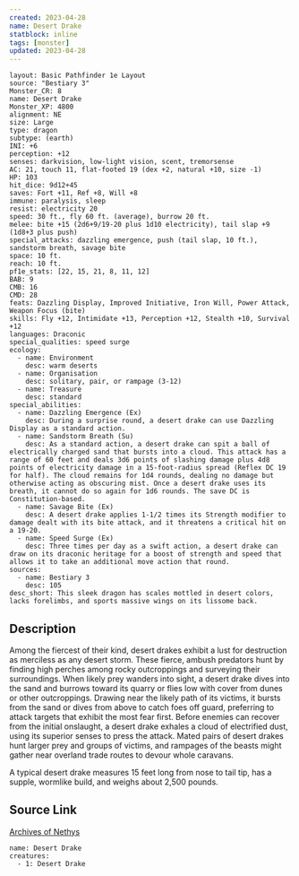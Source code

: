 ```yaml
---
created: 2023-04-28
name: Desert Drake
statblock: inline
tags: [monster]
updated: 2023-04-28
---
```

```statblock
layout: Basic Pathfinder 1e Layout
source: "Bestiary 3"
Monster_CR: 8
name: Desert Drake
Monster_XP: 4800
alignment: NE
size: Large
type: dragon
subtype: (earth)
INI: +6
perception: +12
senses: darkvision, low-light vision, scent, tremorsense
AC: 21, touch 11, flat-footed 19 (dex +2, natural +10, size -1)
HP: 103
hit_dice: 9d12+45
saves: Fort +11, Ref +8, Will +8
immune: paralysis, sleep
resist: electricity 20
speed: 30 ft., fly 60 ft. (average), burrow 20 ft.
melee: bite +15 (2d6+9/19-20 plus 1d10 electricity), tail slap +9 (1d8+3 plus push)
special_attacks: dazzling emergence, push (tail slap, 10 ft.), sandstorm breath, savage bite
space: 10 ft.
reach: 10 ft.
pf1e_stats: [22, 15, 21, 8, 11, 12]
BAB: 9
CMB: 16
CMD: 28
feats: Dazzling Display, Improved Initiative, Iron Will, Power Attack, Weapon Focus (bite)
skills: Fly +12, Intimidate +13, Perception +12, Stealth +10, Survival +12
languages: Draconic
special_qualities: speed surge
ecology:
  - name: Environment
    desc: warm deserts
  - name: Organisation
    desc: solitary, pair, or rampage (3-12)
  - name: Treasure
    desc: standard
special_abilities:
  - name: Dazzling Emergence (Ex)
    desc: During a surprise round, a desert drake can use Dazzling Display as a standard action.
  - name: Sandstorm Breath (Su)
    desc: As a standard action, a desert drake can spit a ball of electrically charged sand that bursts into a cloud. This attack has a range of 60 feet and deals 3d6 points of slashing damage plus 4d8 points of electricity damage in a 15-foot-radius spread (Reflex DC 19 for half). The cloud remains for 1d4 rounds, dealing no damage but otherwise acting as obscuring mist. Once a desert drake uses its breath, it cannot do so again for 1d6 rounds. The save DC is Constitution-based.
  - name: Savage Bite (Ex)
    desc: A desert drake applies 1-1/2 times its Strength modifier to damage dealt with its bite attack, and it threatens a critical hit on a 19-20.
  - name: Speed Surge (Ex)
    desc: Three times per day as a swift action, a desert drake can draw on its draconic heritage for a boost of strength and speed that allows it to take an additional move action that round.
sources:
  - name: Bestiary 3
    desc: 105
desc_short: This sleek dragon has scales mottled in desert colors, lacks forelimbs, and sports massive wings on its lissome back.
```
## Description
Among the fiercest of their kind, desert drakes exhibit a lust for destruction as merciless as any desert storm. These fierce, ambush predators hunt by finding high perches among rocky outcroppings and surveying their surroundings. When likely prey wanders into sight, a desert drake dives into the sand and burrows toward its quarry or flies low with cover from dunes or other outcroppings. Drawing near the likely path of its victims, it bursts from the sand or dives from above to catch foes off guard, preferring to attack targets that exhibit the most fear first. Before enemies can recover from the initial onslaught, a desert drake exhales a cloud of electrified dust, using its superior senses to press the attack. Mated pairs of desert drakes hunt larger prey and groups of victims, and rampages of the beasts might gather near overland trade routes to devour whole caravans.

A typical desert drake measures 15 feet long from nose to tail tip, has a supple, wormlike build, and weighs about 2,500 pounds.
## Source Link
[Archives of Nethys](https://aonprd.com/MonsterDisplay.aspx?ItemName=Desert%20Drake)
```encounter-table
name: Desert Drake
creatures:
  - 1: Desert Drake
```
